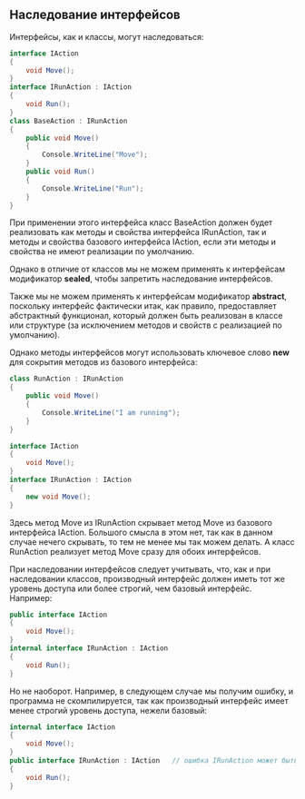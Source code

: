 ## Наследование интерфейсов

Интерфейсы, как и классы, могут наследоваться:

```cs
interface IAction
{
	void Move();
}
interface IRunAction : IAction
{
	void Run();
}
class BaseAction : IRunAction
{
	public void Move()
	{
		Console.WriteLine("Move");
	}
	public void Run()
	{
		Console.WriteLine("Run");
	}
}
```

При применении этого интерфейса класс BaseAction должен будет реализовать как методы и свойства интерфейса IRunAction, так и методы и 
свойства базового интерфейса IAction, если эти методы и свойства не имеют реализации по умолчанию.

Однако в отличие от классов мы не можем применять к интерфейсам модификатор **sealed**, чтобы запретить наследование интерфейсов.

Также мы не можем применять к интерфейсам модификатор **abstract**, поскольку интерфейс фактически итак, как правило, предоставляет абстрактный функционал, 
который должен быть реализован в классе или структуре (за исключением методов и свойств с реализацией по умолчанию).

Однако методы интерфейсов могут использовать ключевое слово **new** для сокрытия методов из базового интерфейса:

```cs
class RunAction : IRunAction
{
	public void Move()
	{
		Console.WriteLine("I am running");
	}
}

interface IAction
{
	void Move();
}
interface IRunAction : IAction
{
	new void Move();
}
```

Здесь метод Move из IRunAction скрывает метод Move из базового интерфейса IAction. Большого смысла в этом нет, 
так как в данном случае нечего скрывать, то тем не менее мы так можем делать. А класс RunAction реализует метод Move 
сразу для обоих интерфейсов.

При наследовании интерфейсов следует учитывать, что, как и при наследовании классов, производный интерфейс должен иметь 
тот же уровень доступа или более строгий, чем базовый интерфейс. Например:

```cs
public interface IAction
{
	void Move();
}
internal interface IRunAction : IAction
{
	void Run();
}
```

Но не наоборот. Например, в следующем случае мы получим ошибку, и программа не скомпилируется, так как производный 
интерфейс имеет менее строгий уровень доступа, нежели базовый:

```cs
internal interface IAction
{
	void Move();
}
public interface IRunAction : IAction	// ошибка IRunAction может быть только internal
{
	void Run();
}
```

